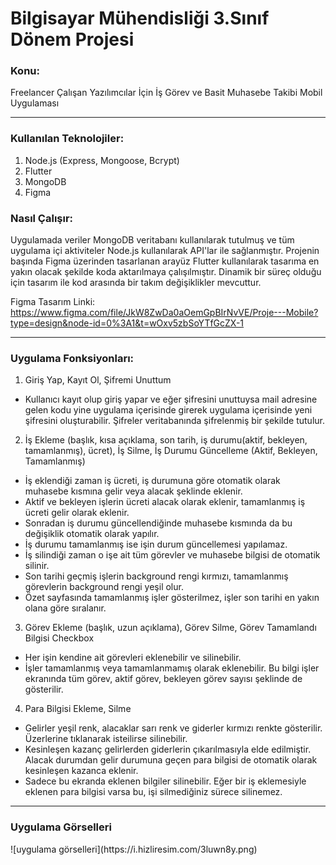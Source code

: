 # Bilgisayar Mühendisliği 3.Sınıf Dönem Projesi

<h3>Konu:</h3>

Freelancer Çalışan Yazılımcılar İçin İş Görev ve Basit Muhasebe Takibi Mobil Uygulaması
<hr>

<h3>Kullanılan Teknolojiler:</h3>

1. Node.js (Express, Mongoose, Bcrypt)
2. Flutter
3. MongoDB
4. Figma

<h3>Nasıl Çalışır:</h3>

Uygulamada veriler MongoDB veritabanı kullanılarak tutulmuş ve tüm uygulama içi aktiviteler Node.js kullanılarak API'lar ile sağlanmıştır. Projenin başında Figma üzerinden tasarlanan arayüz Flutter kullanılarak tasarıma en yakın olacak şekilde koda aktarılmaya çalışılmıştır. Dinamik bir süreç olduğu için tasarım ile kod arasında bir takım değişiklikler mevcuttur.

Figma Tasarım Linki: https://www.figma.com/file/JkW8ZwDa0aOemGpBIrNvVE/Proje---Mobile?type=design&node-id=0%3A1&t=wOxv5zbSoYTfGcZX-1
<hr>

<h3>Uygulama Fonksiyonları:</h3>

1. Giriş Yap, Kayıt Ol, Şifremi Unuttum
- Kullanıcı kayıt olup giriş yapar ve eğer şifresini unuttuysa mail adresine gelen kodu yine uygulama içerisinde girerek uygulama içerisinde yeni şifresini oluşturabilir. Şifreler veritabanında şifrelenmiş bir şekilde tutulur.

2. İş Ekleme (başlık, kısa açıklama, son tarih, iş durumu(aktif, bekleyen, tamamlanmış), ücret), İş Silme, İş Durumu Güncelleme (Aktif, Bekleyen, Tamamlanmış)
- İş eklendiği zaman iş ücreti, iş durumuna göre otomatik olarak muhasebe kısmına gelir veya alacak şeklinde eklenir.
- Aktif ve bekleyen işlerin ücreti alacak olarak eklenir, tamamlanmış iş ücreti gelir olarak eklenir.
- Sonradan iş durumu güncellendiğinde muhasebe kısmında da bu değişiklik otomatik olarak yapılır.
- İş durumu tamamlanmış ise işin durum güncellemesi yapılamaz. 
- İş silindiği zaman o işe ait tüm görevler ve muhasebe bilgisi de otomatik silinir.
- Son tarihi geçmiş işlerin background rengi kırmızı, tamamlanmış görevlerin background rengi yeşil olur.
- Özet sayfasında tamamlanmış işler gösterilmez, işler son tarihi en yakın olana göre sıralanır.

3. Görev Ekleme (başlık, uzun açıklama), Görev Silme, Görev Tamamlandı Bilgisi Checkbox
- Her işin kendine ait görevleri eklenebilir ve silinebilir.
- İşler tamamlanmış veya tamamlanmamış olarak eklenebilir. Bu bilgi işler ekranında tüm görev, aktif görev, bekleyen görev sayısı şeklinde de gösterilir.

4. Para Bilgisi Ekleme, Silme
- Gelirler yeşil renk, alacaklar sarı renk ve giderler kırmızı renkte gösterilir. Üzerlerine tıklanarak isteilirse silinebilir.
- Kesinleşen kazanç gelirlerden giderlerin çıkarılmasıyla elde edilmiştir. Alacak durumdan gelir durumuna geçen para bilgisi de otomatik olarak kesinleşen kazanca eklenir.
- Sadece bu ekranda eklenen bilgiler silinebilir. Eğer bir iş eklemesiyle eklenen para bilgisi varsa bu, işi silmediğiniz sürece silinemez.
<hr>

<h3>Uygulama Görselleri</h3>
![uygulama görselleri](https://i.hizliresim.com/3luwn8y.png)
